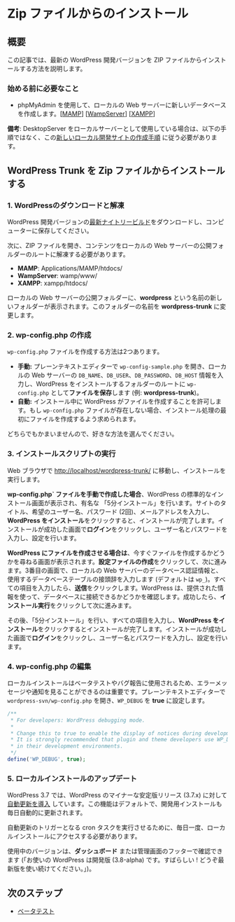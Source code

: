 <!--
# Installing from a Zip File
-->

# Zip ファイルからのインストール

<!--
## Overview
-->

## 概要

<!--
This article will walk you through installing the latest WordPress development version from a zip file.
-->

この記事では、最新の WordPress 開発バージョンを ZIP ファイルからインストールする方法を説明します。

<!--
### What You Will Need Before Starting
-->

### 始める前に必要なこと

<!--
*   Create a new database in your local web server using phpMyAdmin. \[[MAMP](https://make.wordpress.org/core/handbook/installing-a-local-server/installing-mamp/#5-creating-a-mysql-database-with-mamp)\] \[[WampServer](https://make.wordpress.org/core/handbook/installing-a-local-server/installing-wampserver/#5-creating-a-mysql-database-with-wampserver)\] \[[XAMPP](https://make.wordpress.org/core/handbook/installing-a-local-server/installing-xampp/#6-creating-a-mysql-database-with-xampp)\]
-->

* phpMyAdmin を使用して、ローカルの Web サーバーに新しいデータベースを作成します。\[[MAMP](https://make.wordpress.org/core/handbook/installing-a-local-server/installing-mamp/#5-creating-a-mysql-database-with-mamp)\] \[[WampServer](https://make.wordpress.org/core/handbook/installing-a-local-server/installing-wampserver/#5-creating-a-mysql-database-with-wampserver)\] \[[XAMPP](https://make.wordpress.org/core/handbook/installing-a-local-server/installing-xampp/#6-creating-a-mysql-database-with-xampp)\]

<!--
**Note:** If you are using DesktopServer as your local server, you’ll need to follow those [instructions for creating a new local development site](https://make.wordpress.org/core/handbook/tutorials/installing-a-local-server/desktopserver/#5-creating-a-new-local-site) instead of the instructions listed below.
-->

**備考**: DesktopServer をローカルサーバーとして使用している場合は、以下の手順ではなく、この[新しいローカル開発サイトの作成手順](https://make.wordpress.org/core/handbook/tutorials/installing-a-local-server/desktopserver/#5-creating-a-new-local-site) に従う必要があります。


<!--
## Installing WordPress Trunk from a Zip File
-->

## WordPress Trunk を Zip ファイルからインストールする

<!--
### 1\. Download/Extract WordPress
-->

### 1\. WordPressのダウンロードと解凍

<!--
Download the [latest nightly build](https://wordpress.org/nightly-builds/wordpress-latest.zip) of the WordPress development version and save it to your computer.
-->

WordPress 開発バージョンの[最新ナイトリービルド](https://wordpress.org/nightly-builds/wordpress-latest.zip)をダウンロードし、コンピューターに保存してください。

<!--
Next you will need to open the zip file, and extract the contents into the root of your local web server’s public folder:
-->

次に、ZIP ファイルを開き、コンテンツをローカルの Web サーバーの公開フォルダーのルートに解凍する必要があります。

*   **MAMP**: Applications/MAMP/htdocs/
*   **WampServer**: wamp/www/
*   **XAMPP**: xampp/htdocs/

<!--
A new folder will appear in your local web server’s public folder named **wordpress**. Rename this folder **wordpress-trunk**.
-->

ローカルの Web サーバーの公開フォルダーに、**wordpress** という名前の新しいフォルダーが表示されます。このフォルダーの名前を **wordpress-trunk** に変更します。

<!--
### 2\. Creating wp-config.php
-->

### 2\. wp-config.php の作成

<!--
There are two ways you can create the `wp-config.php` file:
-->

`wp-config.php` ファイルを作成する方法は2つあります。

<!--
*   **Manual:** Open `wp-config-sample.php` in your plain text editor and enter the `DB_NAME`, `DB_USER`, `DB_PASSWORD`, and `DB_HOST` information for your local web server, then **Save the file** as `wp-config.php` in the root of the folder WordPress will be installed in (e.g. **wordpress-trunk**).
*   **Automated:** Allow WordPress to create the file during the installation process. If there is no `wp-config.php` file present, you will be asked to create one at the beginning of the install process.
-->

*   **手動:** プレーンテキストエディターで `wp-config-sample.php` を開き、ローカルの Web サーバーの `DB_NAME`、`DB_USER`、`DB_PASSWORD`、`DB_HOST` 情報を入力し、WordPress をインストールするフォルダーのルートに `wp-config.php` として**ファイルを保存**します (例: **wordpress-trunk**)。
*   **自動:** インストール中に WordPress がファイルを作成することを許可します。もし `wp-config.php` ファイルが存在しない場合、インストール処理の最初にファイルを作成するよう求められます。

<!--
Both are acceptable – use the method that you prefer.
-->

どちらでもかまいませんので、好きな方法を選んでください。

<!--
### 3\. Run the Install Script
-->

### 3\. インストールスクリプトの実行

<!--
In your web browser, navigate to [http://localhost/wordpress-trunk/](http://localhost/wordpress-trunk/) to run the installation process.
-->

Web ブラウザで [http://localhost/wordpress-trunk/](http://localhost/wordpress-trunk/) に移動し、インストールを実行します。

<!--
**If you created your `wp-config.php` file manually**, you will be presented with the standard WordPress installation screen. You will do the famous “5 minute install” – enter your site title, desired username, choice of a password (twice), and your e-mail address, then **click Install WordPress** to complete the installation. **Click Log In** on the Success screen, enter your username and password, and configure the settings for your preferences.
-->

**wp-config.php` ファイルを手動で作成した場合**、WordPress の標準的なインストール画面が表示され、有名な 「5分インストール」を行います。サイトのタイトル、希望のユーザー名、パスワード (2回)、メールアドレスを入力し、**WordPress をインストール**をクリックすると、インストールが完了します。インストールが成功した画面で**ログイン**をクリックし、ユーザー名とパスワードを入力し、設定を行います。

<!--
**If you prefer to let WordPress create the file**, you will be presented with a screen asking if you want to create the file now. **Click Create a Configuration File** to continue. Enter your database credentials for your local web server on the third screen, as well as the database table prefix you want to use (default is `wp_`). After you complete all the fields, **click Submit**. WordPress will check that it can connect to your database with the information you provided. If successful, **click Run the install** to proceed.
-->

**WordPress にファイルを作成させる場合は**、今すぐファイルを作成するかどうかを尋ねる画面が表示されます。**設定ファイルの作成**をクリックして、次に進みます。3番目の画面で、ローカルの Web サーバーのデータベース認証情報と、使用するデータベーステーブルの接頭辞を入力します (デフォルトは `wp_`)。すべての項目を入力したら、**送信**をクリックします。WordPress は、提供された情報を使って、データベースに接続できるかどうかを確認します。成功したら、**インストール実行**をクリックして次に進みます。

<!--
You will then do the “5 minute install”, complete all the fields, and **click Install WordPress** to complete the installation. **Click Log In** on the Success screen, enter your username and password, and configure your settings.
-->

その後、「5分インストール」を行い、すべての項目を入力し、**WordPress をインストール**をクリックするとインストールが完了します。インストールが成功した画面で**ログイン**をクリックし、ユーザー名とパスワードを入力し、設定を行います。

<!--
### 4\. Edit wp-config.php
-->

### 4\. wp-config.php の編集

<!--
Your local install will be used for beta testing and reporting bugs, so it is important for you to see error messages and notices. Open `wordpress-svn/wp-config.php` in your plain text editor, and set `WP_DEBUG` to **true**:
-->

ローカルインストールはベータテストやバグ報告に使用されるため、エラーメッセージや通知を見ることができるのは重要です。プレーンテキストエディターで `wordpress-svn/wp-config.php` を開き、`WP_DEBUG` を **true** に設定します。


```php
/**
 * For developers: WordPress debugging mode.
 *
 * Change this to true to enable the display of notices during development.
 * It is strongly recommended that plugin and theme developers use WP_DEBUG
 * in their development environments.
 */
define('WP_DEBUG', true);
```

<!--
### 5\. Updating Your Local Install
-->

### 5\. ローカルインストールのアップデート

<!--
WordPress 3.7 [introduced automatic updates](https://codex.wordpress.org/Configuring_Automatic_Background_Updates) for minor stable WordPress releases (3.7.x). This feature, by default, will also automatically update your development install daily.
-->

WordPress 3.7 では、WordPress のマイナーな安定版リリース (3.7.x) に対して [自動更新を導入](https://codex.wordpress.org/Configuring_Automatic_Background_Updates) しています。この機能はデフォルトで、開発用インストールも毎日自動的に更新されます。

<!--
You will need to visit your local install once daily to make the cron task run that triggers the automatic update.
-->

自動更新のトリガーとなる cron タスクを実行させるために、毎日一度、ローカルインストールにアクセスする必要があります。

<!--
You can check what version you’re using either on the **Dashboard**, or by checking the footer of any admin page (*You are using a development version (3.8-alpha). Cool! Please stay updated.*).
-->

使用中のバージョンは、**ダッシュボード** または管理画面のフッターで確認できます (「お使いの WordPress は開発版 (3.8-alpha) です。すばらしい ! どうぞ最新版を使い続けてください。」)。

<!--
## Next Steps
-->

## 次のステップ

<!--
*   [Beta Testing](https://make.wordpress.org/core/handbook/testing/beta/)
-->

*   [ベータテスト](https://make.wordpress.org/core/handbook/testing/beta/)
